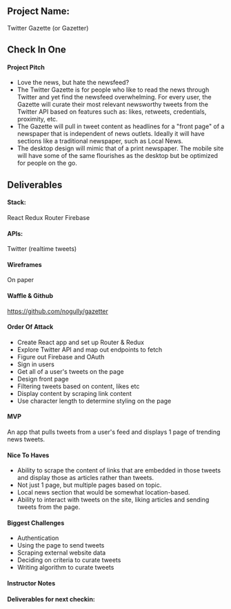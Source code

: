 ## Project Name: 
Twitter Gazette (or Gazetter)

## Check In One

#### Project Pitch
- Love the news, but hate the newsfeed?  
- The Twitter Gazette is for people who like to read the news through Twitter and yet find the newsfeed overwhelming. For every user, the Gazette will curate their most relevant newsworthy tweets from the Twitter API based on features such as: likes, retweets, credentials, proximity, etc. 
- The Gazette will pull in tweet content as headlines for a "front page" of a newspaper that is independent of news outlets. Ideally it will have sections like a traditional newspaper, such as Local News. 
- The desktop design will mimic that of a print newspaper. The mobile site will have some of the same flourishes as the desktop but be optimized for people on the go.

## Deliverables

#### Stack:
React
Redux
Router
Firebase

#### APIs:
Twitter (realtime tweets)

#### Wireframes
On paper

#### Waffle & Github
https://github.com/nogully/gazetter

#### Order Of Attack
- Create React app and set up Router & Redux
- Explore Twitter API and map out endpoints to fetch
- Figure out Firebase and OAuth
- Sign in users
- Get all of a user's tweets on the page
- Design front page
- Filtering tweets based on content, likes etc
- Display content by scraping link content
- Use character length to determine styling on the page


#### MVP
An app that pulls tweets from a user's feed and displays 1 page of trending news tweets. 

#### Nice To Haves
- Ability to scrape the content of links that are embedded in those tweets and display those as articles rather than tweets. 
- Not just 1 page, but multiple pages based on topic. 
- Local news section that would be somewhat location-based. 
- Ability to interact with tweets on the site, liking articles and sending tweets from the page.  

#### Biggest Challenges
- Authentication
- Using the page to send tweets
- Scraping external website data
- Deciding on criteria to curate tweets
- Writing algorithm to curate tweets

#### Instructor Notes

#### Deliverables for next checkin:
